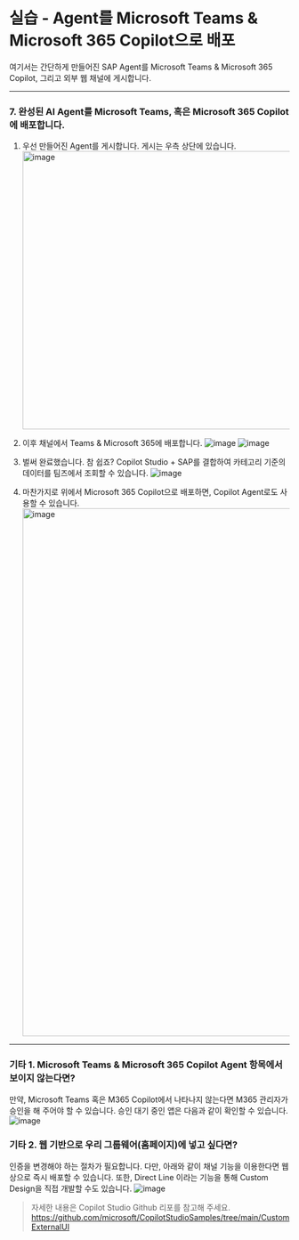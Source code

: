 실습 - Agent를 Microsoft Teams & Microsoft 365 Copilot으로 배포
===
여기서는 간단하게 만들어진 SAP Agent를 Microsoft Teams & Microsoft 365 Copilot, 그리고 외부 웹 채널에 게시합니다.

---
### 7. 완성된 AI Agent를 Microsoft Teams, 혹은 Microsoft 365 Copilot에 배포합니다. 
1. 우선 만들어진 Agent를 게시합니다. 게시는 우측 상단에 있습니다. <br><img width="500" alt="image" src="https://github.com/user-attachments/assets/a72b7506-2445-4f94-9cb2-37ba7c8e6336" />
 
2. 이후 채널에서 Teams & Microsoft 365에 배포합니다.
![image](https://github.com/user-attachments/assets/2e69b3b6-0e13-4028-a5c1-d1a263f360c0)
![image](https://github.com/user-attachments/assets/6716081e-a6e0-4f72-9645-9de148672de0)
 
3. 벌써 완료했습니다. 참 쉽죠? Copilot Studio + SAP를 결합하여 카테고리 기준의 데이터를 팀즈에서 조회할 수 있습니다.
![image](https://github.com/user-attachments/assets/b32a1099-ca95-48bf-b87b-6f6ab01a9bde)
 
4. 마찬가지로 위에서 Microsoft 365 Copilot으로 배포하면, Copilot Agent로도 사용할 수 있습니다. <br><img width="949" alt="image" src="https://github.com/user-attachments/assets/fa19308c-389f-4653-84f4-285cf0d45285" />



---
### 기타 1. Microsoft Teams & Microsoft 365 Copilot Agent 항목에서 보이지 않는다면?
만약, Microsoft Teams 혹은 M365 Copilot에서 나타나지 않는다면 M365 관리자가 승인을 해 주어야 할 수 있습니다.
승인 대기 중인 앱은 다음과 같이 확인할 수 있습니다.
![image](https://github.com/user-attachments/assets/fe9ef1e2-903c-4ead-a97e-9aa1461129d2)

### 기타 2. 웹 기반으로 우리 그룹웨어(홈페이지)에 넣고 싶다면?
인증을 변경해야 하는 절차가 필요합니다. 다만, 아래와 같이 채널 기능을 이용한다면 웹 상으로 즉시 배포할 수 있습니다.
또한, Direct Line 이라는 기능을 통해 Custom Design을 직접 개발할 수도 있습니다.
![image](https://github.com/user-attachments/assets/f850a979-243d-474b-8c79-d8a292770bc9)


>자세한 내용은 Copilot Studio Github 리포를 참고해 주세요.
https://github.com/microsoft/CopilotStudioSamples/tree/main/CustomExternalUI




